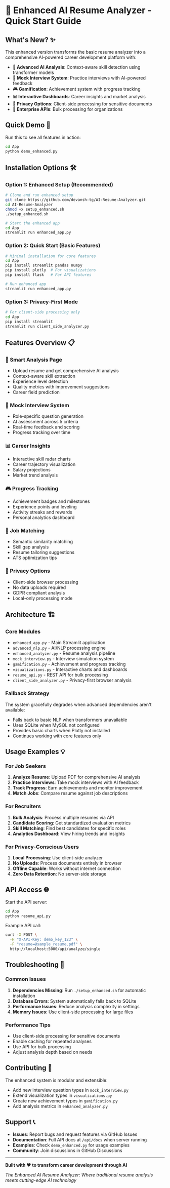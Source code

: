 # 🚀 Enhanced AI Resume Analyzer - Quick Start Guide

## What's New? ✨

This enhanced version transforms the basic resume analyzer into a comprehensive AI-powered career development platform with:

- **🤖 Advanced AI Analysis**: Context-aware skill detection using transformer models
- **🎤 Mock Interview System**: Practice interviews with AI-powered feedback
- **🎮 Gamification**: Achievement system with progress tracking
- **📊 Interactive Dashboards**: Career insights and market analysis
- **🔐 Privacy Options**: Client-side processing for sensitive documents
- **🚀 Enterprise APIs**: Bulk processing for organizations

## Quick Demo 🎯

Run this to see all features in action:
```bash
cd App
python demo_enhanced.py
```

## Installation Options 🛠️

### Option 1: Enhanced Setup (Recommended)
```bash
# Clone and run enhanced setup
git clone https://github.com/devansh-tg/AI-Resume-Analyzer.git
cd AI-Resume-Analyzer
chmod +x setup_enhanced.sh
./setup_enhanced.sh

# Start the enhanced app
cd App
streamlit run enhanced_app.py
```

### Option 2: Quick Start (Basic Features)
```bash
# Minimal installation for core features
cd App
pip install streamlit pandas numpy
pip install plotly  # For visualizations
pip install flask   # For API features

# Run enhanced app
streamlit run enhanced_app.py
```

### Option 3: Privacy-First Mode
```bash
# For client-side processing only
cd App
pip install streamlit
streamlit run client_side_analyzer.py
```

## Features Overview 📋

### 🎯 Smart Analysis Page
- Upload resume and get comprehensive AI analysis
- Context-aware skill extraction
- Experience level detection
- Quality metrics with improvement suggestions
- Career field prediction

### 🎤 Mock Interview System
- Role-specific question generation
- AI assessment across 5 criteria
- Real-time feedback and scoring
- Progress tracking over time

### 📊 Career Insights
- Interactive skill radar charts
- Career trajectory visualization
- Salary projections
- Market trend analysis

### 🎮 Progress Tracking
- Achievement badges and milestones
- Experience points and leveling
- Activity streaks and rewards
- Personal analytics dashboard

### 💼 Job Matching
- Semantic similarity matching
- Skill gap analysis
- Resume tailoring suggestions
- ATS optimization tips

### 🔐 Privacy Options
- Client-side browser processing
- No data uploads required
- GDPR compliant analysis
- Local-only processing mode

## Architecture 🏗️

### Core Modules
- `enhanced_app.py` - Main Streamlit application
- `advanced_nlp.py` - AI/NLP processing engine
- `enhanced_analyzer.py` - Resume analysis pipeline
- `mock_interview.py` - Interview simulation system
- `gamification.py` - Achievement and progress tracking
- `visualizations.py` - Interactive charts and dashboards
- `resume_api.py` - REST API for bulk processing
- `client_side_analyzer.py` - Privacy-first browser analysis

### Fallback Strategy
The system gracefully degrades when advanced dependencies aren't available:
- Falls back to basic NLP when transformers unavailable
- Uses SQLite when MySQL not configured
- Provides basic charts when Plotly not installed
- Continues working with core features only

## Usage Examples 💡

### For Job Seekers
1. **Analyze Resume**: Upload PDF for comprehensive AI analysis
2. **Practice Interviews**: Take mock interviews with AI feedback
3. **Track Progress**: Earn achievements and monitor improvement
4. **Match Jobs**: Compare resume against job descriptions

### For Recruiters
1. **Bulk Analysis**: Process multiple resumes via API
2. **Candidate Scoring**: Get standardized evaluation metrics
3. **Skill Matching**: Find best candidates for specific roles
4. **Analytics Dashboard**: View hiring trends and insights

### For Privacy-Conscious Users
1. **Local Processing**: Use client-side analyzer
2. **No Uploads**: Process documents entirely in browser
3. **Offline Capable**: Works without internet connection
4. **Zero Data Retention**: No server-side storage

## API Access 🌐

Start the API server:
```bash
cd App
python resume_api.py
```

Example API call:
```bash
curl -X POST \
  -H "X-API-Key: demo_key_123" \
  -F "resume=@sample_resume.pdf" \
  http://localhost:5000/api/analyze/single
```

## Troubleshooting 🔧

### Common Issues
1. **Dependencies Missing**: Run `./setup_enhanced.sh` for automatic installation
2. **Database Errors**: System automatically falls back to SQLite
3. **Performance Issues**: Reduce analysis complexity in settings
4. **Memory Issues**: Use client-side processing for large files

### Performance Tips
- Use client-side processing for sensitive documents
- Enable caching for repeated analyses
- Use API for bulk processing
- Adjust analysis depth based on needs

## Contributing 🤝

The enhanced system is modular and extensible:
- Add new interview question types in `mock_interview.py`
- Extend visualization types in `visualizations.py`
- Create new achievement types in `gamification.py`
- Add analysis metrics in `enhanced_analyzer.py`

## Support 📞

- **Issues**: Report bugs and request features via GitHub Issues
- **Documentation**: Full API docs at `/api/docs` when server running
- **Examples**: Check `demo_enhanced.py` for usage examples
- **Community**: Join discussions in GitHub Discussions

---

**Built with ❤️ to transform career development through AI**

*The Enhanced AI Resume Analyzer: Where traditional resume analysis meets cutting-edge AI technology*
